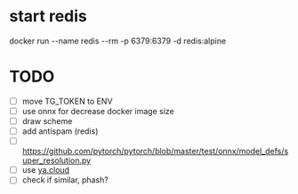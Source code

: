 # start redis
docker run --name redis --rm -p 6379:6379 -d redis:alpine

# TODO
- [ ] move TG_TOKEN to ENV
- [ ] use onnx for decrease docker image size
- [ ] draw scheme
- [ ] add antispam (redis)
- [ ] https://github.com/pytorch/pytorch/blob/master/test/onnx/model_defs/super_resolution.py
- [ ] use [ya.cloud](https://habr.com/ru/company/rebrainme/blog/512206/)
- [ ] check if similar, phash?
